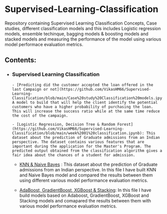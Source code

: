 # Supervised-Learning-Classification 
Repository containing Supervised Learning Classification Concepts, Case studies, different classification models and this includes Logistic regression models, ensemble techinque, bagging models & boosting models and stacked models and measuring the performance of the model using various model performace evaluation metrics.

## Contents:

  - ### Supervised Learning Classification

        - [Predicting did the customer accepted the loan offered in the last Campaign or not](https://github.com/VikasHM66/Supervised-Learning-Classification/blob/main/Case%20study%20Classification%20models.ipynb): A model to build that will help the client identify the potential customers who have a higher probability of purchasing the loan. This will increase the success ratio while at the same time reduce the cost of the campaign.

        - [Logistic Regression, Decision Tree & Random Forest](https://github.com/VikasHM66/Supervised-Learning-Classification/blob/main/week%2001%20classification.ipynb): This dataset about the prediction of Graduate admissions from an Indian perspective. The dataset contains various features that are important during the application for the Master's Program. The predicted output obtained from the classification algorithm gives a fair idea about the chances of a student for admission.

       - [KNN & Naive Bayes](https://github.com/VikasHM66/Supervised-Learning-Classification/blob/main/week%2002%20KNN%20%26%20Naive%20Baye's.ipynb) : This dataset about the prediction of Graduate admissions from an Indian perspective. In this file I have built KNN and Naive Bayes model and compared the results between them using different various model performance evaluation metrics.

       - [AdaBoost, GradientBoost, XGBoost & Stacking](https://github.com/VikasHM66/Supervised-Learning-Classification/blob/main/week%2002%20AdaBoost%2C%20GradientBoost%2C%20XGBoost%2C%20Stacking.ipynb): In this file I have build models based on Adaboost, GradientBoost, XGBoost and Stacking models and comapared the results between them with various model performance evaluation metrics.
